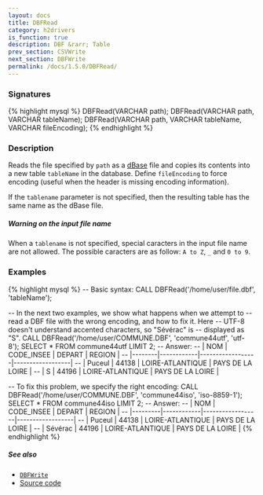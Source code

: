 ```yaml
---
layout: docs
title: DBFRead
category: h2drivers
is_function: true
description: DBF &rarr; Table
prev_section: CSVWrite
next_section: DBFWrite
permalink: /docs/1.5.0/DBFRead/
---
```


### Signatures

{% highlight mysql %}
DBFRead(VARCHAR path);
DBFRead(VARCHAR path, VARCHAR tableName);
DBFRead(VARCHAR path, VARCHAR tableName, VARCHAR fileEncoding);
{% endhighlight %}

### Description

Reads the file specified by `path` as a [dBase][wiki] file and
copies its contents into a new table `tableName` in the database.
Define `fileEncoding` to force encoding (useful when the header is
missing encoding information).

If the `tablename` parameter is not specified, then the resulting table has the same name as the dBase file.

<div class="note">
  <h5>Warning on the input file name</h5>
  <p>When a <code>tablename</code> is not specified, special caracters in the input file name are not allowed. The possible caracters are as follow: <code>A to Z</code>, <code>_</code> and <code>0 to 9</code>.</p>
</div>

### Examples

{% highlight mysql %}
-- Basic syntax:
CALL DBFRead('/home/user/file.dbf', 'tableName');

-- In the next two examples, we show what happens when we attempt to
-- read a DBF file with the wrong encoding, and how to fix it. Here
-- UTF-8 doesn't understand accented characters, so "Sévérac" is
-- displayed as "S".
CALL DBFRead('/home/user/COMMUNE.DBF', 'commune44utf', 'utf-8');
SELECT * FROM commune44utf LIMIT 2;
-- Answer:
-- |  NOM   | CODE_INSEE |      DEPART      |      REGION      |
-- |--------|------------|------------------|------------------|
-- | Puceul |   44138    | LOIRE-ATLANTIQUE | PAYS DE LA LOIRE |
-- | S      |   44196    | LOIRE-ATLANTIQUE | PAYS DE LA LOIRE |

-- To fix this problem, we specify the right encoding:
CALL DBFRead('/home/user/COMMUNE.DBF', 'commune44iso',
             'iso-8859-1');
SELECT * FROM commune44iso LIMIT 2;
-- Answer:
-- |   NOM   | CODE_INSEE |      DEPART      |      REGION      |
-- |---------|------------|------------------|------------------|
-- | Puceul  |   44138    | LOIRE-ATLANTIQUE | PAYS DE LA LOIRE |
-- | Sévérac |   44196    | LOIRE-ATLANTIQUE | PAYS DE LA LOIRE |
{% endhighlight %}

##### See also

* [`DBFWrite`](../DBFWrite)
* <a href="https://github.com/orbisgis/h2gis/blob/master/h2gis-functions/src/main/java/org/h2gis/functions/io/dbf/DBFRead.java" target="_blank">Source code</a>

[wiki]: http://en.wikipedia.org/wiki/DBase
